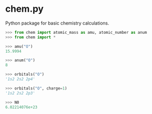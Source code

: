 # chem.py
Python package for basic chemistry calculations.

```python
>>> from chem import atomic_mass as amu, atomic_number as anum
>>> from chem import *

>>> amu("O")
15.9994

>>> anum("O")
8

>>> orbitals("O")
'1s2 2s2 2p4'

>>> orbitals("O", charge=1)
'1s2 2s2 2p3'

>>> N0
6.02214076e+23
```
